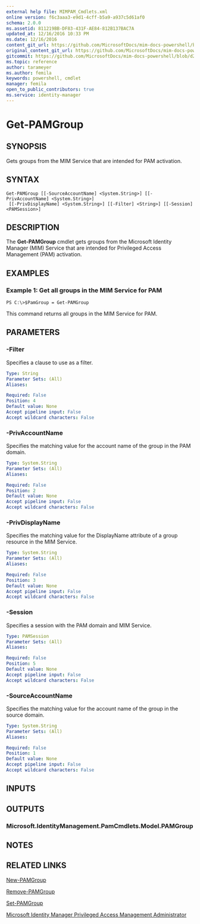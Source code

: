 ```yaml
---
external help file: MIMPAM_Cmdlets.xml
online version: f6c3aaa3-e9d1-4cff-b5a9-a937c5d61af0
schema: 2.0.0
ms.assetid: 811219BB-DF83-431F-AE84-812B137BAC7A
updated_at: 12/16/2016 10:33 PM
ms.date: 12/16/2016
content_git_url: https://github.com/MicrosoftDocs/mim-docs-powershell/blob/master/mim-cmdlets/MicrosoftIdentityManager/vlatest/Get-PAMGroup.md
original_content_git_url: https://github.com/MicrosoftDocs/mim-docs-powershell/blob/master/mim-cmdlets/MicrosoftIdentityManager/vlatest/Get-PAMGroup.md
gitcommit: https://github.com/MicrosoftDocs/mim-docs-powershell/blob/d2936ea0bd6215b3aed43b77e4d364e636108a4d/mim-cmdlets/MicrosoftIdentityManager/vlatest/Get-PAMGroup.md
ms.topic: reference
author: tarameyer
ms.author: femila
keywords: powershell, cmdlet
manager: femila
open_to_public_contributors: true
ms.service: identity-manager
---
```


# Get-PAMGroup

## SYNOPSIS
Gets groups from the MIM Service that are intended for PAM activation.

## SYNTAX

```
Get-PAMGroup [[-SourceAccountName] <System.String>] [[-PrivAccountName] <System.String>]
 [[-PrivDisplayName] <System.String>] [[-Filter] <String>] [[-Session] <PAMSession>]
```

## DESCRIPTION
The **Get-PAMGroup** cmdlet gets groups from the Microsoft Identity Manager (MIM) Service that are intended for Privileged Access Management (PAM) activation.

## EXAMPLES

### Example 1: Get all groups in the MIM Service for PAM
```
PS C:\>$PamGroup = Get-PAMGroup
```

This command returns all groups in the MIM Service for PAM.

## PARAMETERS

### -Filter
Specifies a clause to use as a filter.

```yaml
Type: String
Parameter Sets: (All)
Aliases: 

Required: False
Position: 4
Default value: None
Accept pipeline input: False
Accept wildcard characters: False
```

### -PrivAccountName
Specifies the matching value for the account name of the group in the PAM domain.

```yaml
Type: System.String
Parameter Sets: (All)
Aliases: 

Required: False
Position: 2
Default value: None
Accept pipeline input: False
Accept wildcard characters: False
```

### -PrivDisplayName
Specifies the matching value for the DisplayName attribute of a group resource in the MIM Service.

```yaml
Type: System.String
Parameter Sets: (All)
Aliases: 

Required: False
Position: 3
Default value: None
Accept pipeline input: False
Accept wildcard characters: False
```

### -Session
Specifies a session with the PAM domain and MIM Service.

```yaml
Type: PAMSession
Parameter Sets: (All)
Aliases: 

Required: False
Position: 5
Default value: None
Accept pipeline input: False
Accept wildcard characters: False
```

### -SourceAccountName
Specifies the matching value for the account name of the group in the source domain.

```yaml
Type: System.String
Parameter Sets: (All)
Aliases: 

Required: False
Position: 1
Default value: None
Accept pipeline input: False
Accept wildcard characters: False
```

## INPUTS

## OUTPUTS

### Microsoft.IdentityManagement.PamCmdlets.Model.PAMGroup

## NOTES

## RELATED LINKS

[New-PAMGroup](xref:MicrosoftIdentityManager/vlatest/New-PAMGroup.md)

[Remove-PAMGroup](xref:MicrosoftIdentityManager/vlatest/Remove-PAMGroup.md)

[Set-PAMGroup](xref:MicrosoftIdentityManager/vlatest/Set-PAMGroup.md)

[Microsoft Identity Manager Privileged Access Management Administrator](xref:MicrosoftIdentityManager/vlatest/MIMPAM.md)

